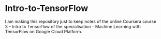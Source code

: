 # Intro-to-TensorFlow
I am making this repository just to keep notes of the online Coursera course 3 - Intro to Tensorflow of the specialisation - Machine Learning with TensorFlow on Google Cloud Platform.
